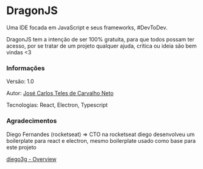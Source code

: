 # DragonJS

Uma IDE focada em JavaScript e seus frameworks, #DevToDev.

DragonJS tem a intenção de ser 100% gratuita, para que todos possam ter acesso, por se tratar de um projeto qualquer ajuda, crítica ou ideia são bem vindas <3

### Informações

Versão: 1.0

Autor: [José Carlos Teles de Carvalho Neto](devjosécarlosteles@gmail.com)

Tecnologias: React, Electron, Typescript

### Agradecimentos

Diego Fernandes (rocketseat) ⇒ CTO na rocketseat diego desenvolveu um boilerplate para react e electron, mesmo boilerplate usado como base para este projeto 

[diego3g - Overview](https://github.com/diego3g)